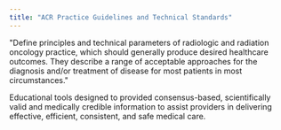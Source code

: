 ```yaml
---
title: "ACR Practice Guidelines and Technical Standards"
---
```

&quot;Define principles and technical parameters of radiologic and radiation oncology practice, which should generally produce desired healthcare outcomes. They describe a range of acceptable approaches for the diagnosis and/or treatment of disease for most patients in most circumstances.&quot;

Educational tools designed to provided consensus-based, scientifically valid and medically credible information to assist providers in delivering effective, efficient, consistent, and safe medical care.

